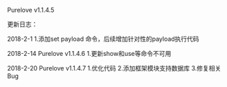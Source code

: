 Purelove  v1.1.4.5

更新日志：

2018-2-1
1.添加set payload 命令，后续增加针对性的payload执行代码

2018-2-14
Purelove  v1.1.4.6
1.更新show和use等命令不可用

2018-2-20
Purelove  v1.1.4.7
1.优化代码
2.添加框架模块支持数据库
3.修复相关Bug